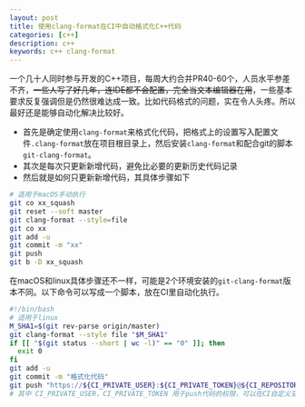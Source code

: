 ```yaml
---
layout: post
title: 使用clang-format在CI中自动格式化C++代码
categories: [c++]
description: c++
keywords: c++ clang-format
---
```


一个几十人同时参与开发的C++项目，每周大约合并PR40-60个，人员水平参差不齐，~~一些人写了好几年，连IDE都不会配置，完全当文本编辑器在用~~，一些基本要求反复强调但是仍然很难达成一致。比如代码格式的问题，实在令人头疼。所以最好还是能够自动化解决比较好。

- 首先是确定使用`clang-format`来格式化代码，把格式上的设置写入配置文件`.clang-format`放在项目根目录上，然后安装`clang-format`和配合git的脚本`git-clang-format`。
- 其次是每次只更新新增代码，避免比必要的更新历史代码记录
- 然后就是如何只更新新增代码，其具体步骤如下

```sh
# 适用于macOS手动执行
git co xx_squash
git reset --soft master
git clang-format --style=file
git co xx
git add -u
git commit -m "xx"
git push
git b -D xx_squash
```

在macOS和linux具体步骤还不一样，可能是2个环境安装的`git-clang-format`版本不同。以下命令可以写成一个脚本，放在CI里自动化执行。
```sh
#!/bin/bash
# 适用于linux
M_SHA1=$(git rev-parse origin/master)
git clang-format --style file "$M_SHA1"
if [[ "$(git status --short | wc -l)" == "0" ]]; then
  exit 0
fi
git add -u
git commit -m "格式化代码"
git push "https://${CI_PRIVATE_USER}:${CI_PRIVATE_TOKEN}@${CI_REPOSITORY_URL#*@}" "HEAD:${CI_MERGE_REQUEST_SOURCE_BRANCH_NAME}"
# 其中 CI_PRIVATE_USER，CI_PRIVATE_TOKEN 用于push代码的权限，可以在CI自定义变量中配置。
```